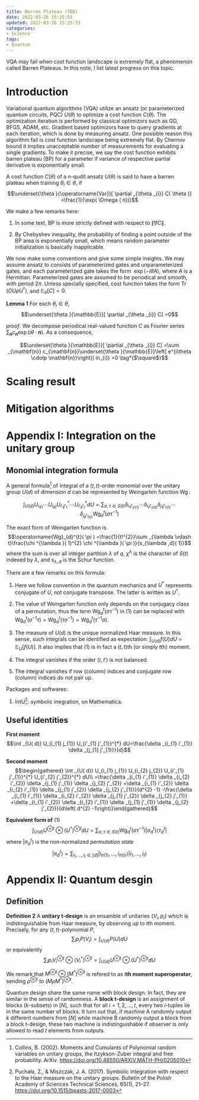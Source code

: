 ```yaml
---
title: Barren Plateau (TBD)
date: 2022-03-26 15:25:53
updated: 2022-03-26 15:25:53
categories:
- Science
tags:
- Quantum
---
```


VQA may fail when cost function landscape is extremely flat, a phenomenon
called Barren Plateaus. In this note, I list latest progress on this topic.

<!-- more -->

# Introduction

Variational quantum algorithms (VQA) utilize an ansatz (or parameterized
quantum circuits, PQC) $U( \theta )$ to optimize a cost function
$C( \theta )$. The optimization iteration is performed by classical
optimizors such as GD, BFGS, ADAM, etc. Gradient based optimizors have
to query gradients at each iteration, which is done by measuring ansatz.
One possible reason this algorithm fail is cost function landscape being
extremely flat. By Chernov bound it implies unacceptable number of
measurements for evaluating a single gradients. To make it precise, we
say the cost function exhibits barren plateau (BP) for a parameter if
variance of respective partial derivative is exponentially small.

A cost function $C( \theta )$ of a $n$-qudit ansatz $U( \theta )$ is
said to have a barren plateau when training $\theta _{i} \in \theta$, if
$$\underset{\theta }{\operatorname{Var}}[ \partial _{\theta _{i}} C( \theta )] =\frac{1}{\exp( \Omega ( n))}$$

We make a few remarks here:

1.  In some text, BP is more strictly defined with respect to
    $\| \nabla C\|$.

2.  By Chebyshev inequality, the probability of finding a point outside
    of the BP area is exponentially small, which means random parameter
    initialization is basically inapplicable.

We now make some conventions and give some simple insights. We may
assume ansatz to consists of parameterized gates and unparameterized
gates, and each parameterized gate takes the form  $\exp( -i\theta A)$,
where $A$ is a Hermitian. Parameterized gates are assumed to be
periodical and smooth, with period $2\pi$. Unless specially specified,
cost function takes the form
$\operatorname{Tr}\left( OU\rho U^{\dagger }\right)$, and
$\mathbb{E}_{\theta }[ C] =0$.

**Lemma 1** For each $\theta _{i} \in \theta$,
$$\underset{\theta }{\mathbb{E}}[ \partial _{\theta _{i}} C] =0$$

*proof*. We decompose periodical real-valued function $C$ as Fourier
series
$\sum _{\mathbf{n}} c_{\mathbf{n}}\exp( i\theta \cdotp \mathbf{n})$. As
a consequence,

$$\underset{\theta }{\mathbb{E}}[ \partial _{\theta _{i}} C] =\sum _{\mathbf{n}} c_{\mathbf{n}}\underset{\theta }{\mathbb{E}}\left[ e^{i\theta \cdotp \mathbf{n}}\right]( in_{i}) =0
\tag*{$\square$}$$


# Scaling result

# Mitigation algorithms

# Appendix I: Integration on the unitary group

## Monomial integration formula

A general formula[^Col02] of integral of a $( t,t)$-order monomial over the
unitary group $U( d)$ of dimension $d$ can be represented by Weingarten
function
$\operatorname{Wg}$:

$$
\int _{U( d)} U_{i_{1} j_{1}} \cdots U_{i_{t} j_{t}} U_{i'_{1} j'_{1}}^{*} \cdots U_{i'_{t} j'_{t}}^{*} dU=\sum _{\sigma ,\tau \in S( t)} \delta _{i_{1} i'_{\sigma ( 1)}} \cdots \delta _{i_{t} i'_{\sigma ( t)}} \delta _{j_{1} j'_{\tau ( 1)}} \cdots \delta _{j_{t} j'_{\tau ( t)}}\operatorname{Wg}_{d}^{t}\left( \sigma \tau ^{-1}\right)
$$

The exact form of Weingarten function is
$$\operatorname{Wg}_{d}^{t}( \pi ) =\frac{1}{t!^{2}}\sum _{\lambda \vdash t}\frac{\chi ^{\lambda }( 1)^{2} \chi ^{\lambda }( \pi )}{s_{\lambda ,d}( 1)}$$
where the sum is over all integer partition $\lambda$ of $q$,
$\chi ^{\lambda }$ is the character of $S( t)$ indexed by $\lambda$, and
$s_{\lambda ,d}$ is the Schur function.

There are a few remarks on this formula:

1.  Here we follow convention in the quantum mechanics and $U^{*}$
    represents conjugate of $U$, not conjugate transpose. The latter is
    written as $U^{\dagger }$.

2.  The value of Weingarten function only depends on the conjugacy class
    of a permutation, thus the term
    $\operatorname{Wg}_{d}^{t}\left( \sigma \tau ^{-1}\right)$ in (1)
    can be replaced with
    $\operatorname{Wg}_{d}^{t}\left( \sigma ^{-1} \tau \right) =\operatorname{Wg}_{d}^{t}\left( \tau \sigma ^{-1}\right) =\operatorname{Wg}_{d}^{t}\left( \tau ^{-1} \sigma \right)$.

3.  The measure of $U( d)$ is the unique normalized Haar measure. In
    this sense, such integrals can be identified as expectation:
    $\int _{U( d)} f( U) dU=\mathbb{E}_{U}[ f( U)]$. It also implies
    that (1) is in fact a $( t,t)$th (or simply $t$th) moment.

4.  The integral vanishes if the order $( t,t')$ is not balanced.

5.  The integral vanishes if row (column) indices and conjugate row
    (column) indices do not pair up.

Packages and softwares:

1.  IntU[^PM17]: symbolic inegration, on Mathematica.

## Useful identities

**First moment**
$$\int _{U( d)} U_{i_{1} j_{1}} U_{i'_{1} j'_{1}}^{*} dU=\frac{\delta _{i_{1} i'_{1}} \delta _{j_{1} j'_{1}}}{d}$$

**Second moment**
$$\begin{gathered}
\int _{U( d)} U_{i_{1} j_{1}} U_{i_{2} j_{2}} U_{i'_{1} j'_{1}}^{*} U_{i'_{2} j'_{2}}^{*} dU\\
=\frac{\delta _{i_{1} i'_{1}} \delta _{i_{2} i'_{2}} \delta _{j_{1} j'_{1}} \delta _{j_{2} j'_{2}} +\delta _{i_{1} i'_{2}} \delta _{i_{2} i'_{1}} \delta _{j_{1} j'_{2}} \delta _{j_{2} j'_{1}}}{d^{2} -1} -\frac{\delta _{i_{1} i'_{1}} \delta _{i_{2} i'_{2}} \delta _{j_{1} j'_{2}} \delta _{j_{2} j'_{1}} +\delta _{i_{1} i'_{2}} \delta _{i_{2} i'_{1}} \delta _{j_{1} j'_{1}} \delta _{j_{2} j'_{2}}}{d\left( d^{2} -1\right)}\end{gathered}$$

**Equivalent form of** (1)
$$\int _{U( d)} U^{\otimes t} \otimes \left( U^{*}\right)^{\otimes t} dU=\sum _{\sigma ,\tau \in S( t)}\operatorname{Wg}_{d}^{t}\left( \sigma \tau ^{-1}\right) |\sigma _{d}^{t} \rangle \langle \tau _{d}^{t} |$$
where $|\pi _{d}^{t} \rangle$ is the non-normalized *permutation state*
$$|\pi _{d}^{t} \rangle =\sum _{i_{1} ,\dotsc ,i_{t} \in [ d]} |i_{\pi ( 1)} ,\dotsc ,i_{\pi ( t)} \rangle |i_{1} ,\dotsc ,i_{t} \rangle$$

# Appendix II: Quantum desgin

## Definition

**Definition 2** A **unitary t-design** is an ensamble of unitaries $\{V_{i} ,p_{i}\}$
which is indistinguishable from Haar measure, by observing up to $t$th
moment. Precisely, for any $( t,t)$-polynomial $P$,
$$\sum _{i} p_{i} P( V_{i}) =\int _{U( d)} P( U) dU$$
or equivalently
$$\sum _{i} p_{i} V_{i}^{\otimes t} \otimes \left( V_{i}^{*}\right)^{\otimes t} =\int _{U( d)} U^{\otimes t} \otimes \left( U^{*}\right)^{\otimes t} dU$$

We remark that $M^{\otimes t} \otimes \left( M^{*}\right)^{\otimes t}$
is refered to as $t$**th moment superoperator**, sending
$\rho ^{\otimes t}$ to $\left( M\rho M^{\dagger }\right)^{\otimes t}$.

Quantum design share the same name with block design. In fact, they are
similar in the sense of randomness. A **block t-design** is an
assignment of blocks ($k$-subsets) in $[ N]$, such that for all
$i=1,2,\dotsc ,t$, every two $i$-tuples lie in the same number of
blocks. It turn out that, if machine A randomly output $k$ different
numbers from $[ N]$ while machine B randomly output a block from a block
t-design, these two machine is indistinguishable if observer is only
allowed to read $t$ elements from outputs.

[^Col02]: Collins, B. (2002). Moments and Cumulants of Polynomial random variables on unitary groups, the Itzykson-Zuber integral and free probability. ArXiv. https://doi.org/10.48550/ARXIV.MATH-PH/0205010
[^PM17]: Puchała, Z., & Miszczak, J. A. (2017). Symbolic integration with respect to the Haar measure on the unitary groups. Bulletin of the Polish Academy of Sciences Technical Sciences, 65(1), 21–27. https://doi.org/10.1515/bpasts-2017-0003